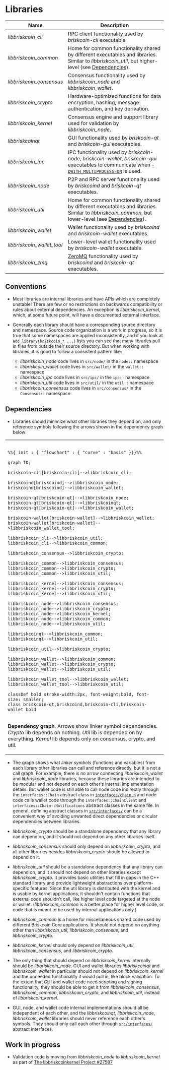 # Libraries

| Name                     | Description |
|--------------------------|-------------|
| *libbriskcoin_cli*         | RPC client functionality used by *briskcoin-cli* executable |
| *libbriskcoin_common*      | Home for common functionality shared by different executables and libraries. Similar to *libbriskcoin_util*, but higher-level (see [Dependencies](#dependencies)). |
| *libbriskcoin_consensus*   | Consensus functionality used by *libbriskcoin_node* and *libbriskcoin_wallet*. |
| *libbriskcoin_crypto*      | Hardware-optimized functions for data encryption, hashing, message authentication, and key derivation. |
| *libbriskcoin_kernel*      | Consensus engine and support library used for validation by *libbriskcoin_node*. |
| *libbriskcoinqt*           | GUI functionality used by *briskcoin-qt* and *briskcoin-gui* executables. |
| *libbriskcoin_ipc*         | IPC functionality used by *briskcoin-node*, *briskcoin-wallet*, *briskcoin-gui* executables to communicate when [`-DWITH_MULTIPROCESS=ON`](multiprocess.md) is used. |
| *libbriskcoin_node*        | P2P and RPC server functionality used by *briskcoind* and *briskcoin-qt* executables. |
| *libbriskcoin_util*        | Home for common functionality shared by different executables and libraries. Similar to *libbriskcoin_common*, but lower-level (see [Dependencies](#dependencies)). |
| *libbriskcoin_wallet*      | Wallet functionality used by *briskcoind* and *briskcoin-wallet* executables. |
| *libbriskcoin_wallet_tool* | Lower-level wallet functionality used by *briskcoin-wallet* executable. |
| *libbriskcoin_zmq*         | [ZeroMQ](../zmq.md) functionality used by *briskcoind* and *briskcoin-qt* executables. |

## Conventions

- Most libraries are internal libraries and have APIs which are completely unstable! There are few or no restrictions on backwards compatibility or rules about external dependencies. An exception is *libbriskcoin_kernel*, which, at some future point, will have a documented external interface.

- Generally each library should have a corresponding source directory and namespace. Source code organization is a work in progress, so it is true that some namespaces are applied inconsistently, and if you look at [`add_library(briskcoin_* ...)`](../../src/CMakeLists.txt) lists you can see that many libraries pull in files from outside their source directory. But when working with libraries, it is good to follow a consistent pattern like:

  - *libbriskcoin_node* code lives in `src/node/` in the `node::` namespace
  - *libbriskcoin_wallet* code lives in `src/wallet/` in the `wallet::` namespace
  - *libbriskcoin_ipc* code lives in `src/ipc/` in the `ipc::` namespace
  - *libbriskcoin_util* code lives in `src/util/` in the `util::` namespace
  - *libbriskcoin_consensus* code lives in `src/consensus/` in the `Consensus::` namespace

## Dependencies

- Libraries should minimize what other libraries they depend on, and only reference symbols following the arrows shown in the dependency graph below:

<table><tr><td>

```mermaid

%%{ init : { "flowchart" : { "curve" : "basis" }}}%%

graph TD;

briskcoin-cli[briskcoin-cli]-->libbriskcoin_cli;

briskcoind[briskcoind]-->libbriskcoin_node;
briskcoind[briskcoind]-->libbriskcoin_wallet;

briskcoin-qt[briskcoin-qt]-->libbriskcoin_node;
briskcoin-qt[briskcoin-qt]-->libbriskcoinqt;
briskcoin-qt[briskcoin-qt]-->libbriskcoin_wallet;

briskcoin-wallet[briskcoin-wallet]-->libbriskcoin_wallet;
briskcoin-wallet[briskcoin-wallet]-->libbriskcoin_wallet_tool;

libbriskcoin_cli-->libbriskcoin_util;
libbriskcoin_cli-->libbriskcoin_common;

libbriskcoin_consensus-->libbriskcoin_crypto;

libbriskcoin_common-->libbriskcoin_consensus;
libbriskcoin_common-->libbriskcoin_crypto;
libbriskcoin_common-->libbriskcoin_util;

libbriskcoin_kernel-->libbriskcoin_consensus;
libbriskcoin_kernel-->libbriskcoin_crypto;
libbriskcoin_kernel-->libbriskcoin_util;

libbriskcoin_node-->libbriskcoin_consensus;
libbriskcoin_node-->libbriskcoin_crypto;
libbriskcoin_node-->libbriskcoin_kernel;
libbriskcoin_node-->libbriskcoin_common;
libbriskcoin_node-->libbriskcoin_util;

libbriskcoinqt-->libbriskcoin_common;
libbriskcoinqt-->libbriskcoin_util;

libbriskcoin_util-->libbriskcoin_crypto;

libbriskcoin_wallet-->libbriskcoin_common;
libbriskcoin_wallet-->libbriskcoin_crypto;
libbriskcoin_wallet-->libbriskcoin_util;

libbriskcoin_wallet_tool-->libbriskcoin_wallet;
libbriskcoin_wallet_tool-->libbriskcoin_util;

classDef bold stroke-width:2px, font-weight:bold, font-size: smaller;
class briskcoin-qt,briskcoind,briskcoin-cli,briskcoin-wallet bold
```
</td></tr><tr><td>

**Dependency graph**. Arrows show linker symbol dependencies. *Crypto* lib depends on nothing. *Util* lib is depended on by everything. *Kernel* lib depends only on consensus, crypto, and util.

</td></tr></table>

- The graph shows what _linker symbols_ (functions and variables) from each library other libraries can call and reference directly, but it is not a call graph. For example, there is no arrow connecting *libbriskcoin_wallet* and *libbriskcoin_node* libraries, because these libraries are intended to be modular and not depend on each other's internal implementation details. But wallet code is still able to call node code indirectly through the `interfaces::Chain` abstract class in [`interfaces/chain.h`](../../src/interfaces/chain.h) and node code calls wallet code through the `interfaces::ChainClient` and `interfaces::Chain::Notifications` abstract classes in the same file. In general, defining abstract classes in [`src/interfaces/`](../../src/interfaces/) can be a convenient way of avoiding unwanted direct dependencies or circular dependencies between libraries.

- *libbriskcoin_crypto* should be a standalone dependency that any library can depend on, and it should not depend on any other libraries itself.

- *libbriskcoin_consensus* should only depend on *libbriskcoin_crypto*, and all other libraries besides *libbriskcoin_crypto* should be allowed to depend on it.

- *libbriskcoin_util* should be a standalone dependency that any library can depend on, and it should not depend on other libraries except *libbriskcoin_crypto*. It provides basic utilities that fill in gaps in the C++ standard library and provide lightweight abstractions over platform-specific features. Since the util library is distributed with the kernel and is usable by kernel applications, it shouldn't contain functions that external code shouldn't call, like higher level code targeted at the node or wallet. (*libbriskcoin_common* is a better place for higher level code, or code that is meant to be used by internal applications only.)

- *libbriskcoin_common* is a home for miscellaneous shared code used by different Briskcoin Core applications. It should not depend on anything other than *libbriskcoin_util*, *libbriskcoin_consensus*, and *libbriskcoin_crypto*.

- *libbriskcoin_kernel* should only depend on *libbriskcoin_util*, *libbriskcoin_consensus*, and *libbriskcoin_crypto*.

- The only thing that should depend on *libbriskcoin_kernel* internally should be *libbriskcoin_node*. GUI and wallet libraries *libbriskcoinqt* and *libbriskcoin_wallet* in particular should not depend on *libbriskcoin_kernel* and the unneeded functionality it would pull in, like block validation. To the extent that GUI and wallet code need scripting and signing functionality, they should be able to get it from *libbriskcoin_consensus*, *libbriskcoin_common*, *libbriskcoin_crypto*, and *libbriskcoin_util*, instead of *libbriskcoin_kernel*.

- GUI, node, and wallet code internal implementations should all be independent of each other, and the *libbriskcoinqt*, *libbriskcoin_node*, *libbriskcoin_wallet* libraries should never reference each other's symbols. They should only call each other through [`src/interfaces/`](../../src/interfaces/) abstract interfaces.

## Work in progress

- Validation code is moving from *libbriskcoin_node* to *libbriskcoin_kernel* as part of [The libbriskcoinkernel Project #27587](https://github.com/briskcoin/briskcoin/issues/27587)
